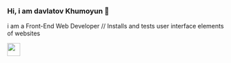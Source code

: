 ### Hi, i am davlatov Khumoyun 👋
i am a Front-End Web Developer // Installs and tests user interface elements of websites

<a href="https://www.linkedin.com/in/khumoyun-davlatov">
  <img src=:"https://blog.waalaxy.com/wp-content/uploads/2021/01/LinkedIn-Symbole.png " width="30px">
</a>
